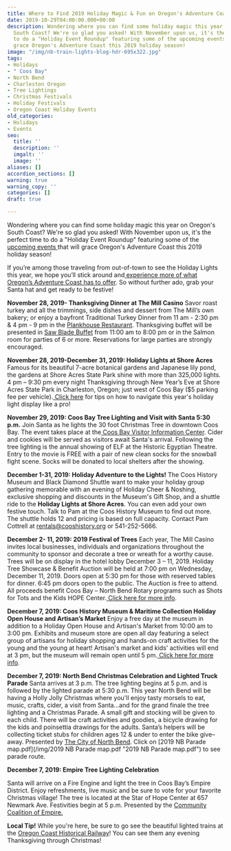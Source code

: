 ```yaml
---
title: Where to Find 2019 Holiday Magic & Fun on Oregon's Adventure Coast
date: 2019-10-29T04:00:00.000+00:00
description: Wondering where you can find some holiday magic this year on Oregon's
  South Coast? We're so glad you asked! With November upon us, it's the perfect time
  to do a "Holiday Event Roundup" featuring some of the upcoming events that will
  grace Oregon's Adventure Coast this 2019 holiday season!
image: "/img/nb-train-lights-blog-hdr-695x322.jpg"
tags:
- Holidays
- " Coos Bay"
- North Bend
- Charleston Oregon
- Tree Lightings
- Christmas Festivals
- Holiday Festivals
- Oregon Coast Holiday Events
old_categories:
- Holidays
- Events
seo:
  title: ''
  description: ''
  imgalt: ''
  image: ''
aliases: []
accordion_sections: []
warning: true
warning_copy: ''
categories: []
draft: true

---
```

Wondering where you can find some holiday magic this year on Oregon's South Coast? We're so glad you asked! With November upon us, it's the perfect time to do a "Holiday Event Roundup" featuring some of the [upcoming events ](https://www.oregonsadventurecoast.com/calendar/)that will grace Oregon's Adventure Coast this 2019 holiday season!

If you’re among those traveling from out-of-town to see the Holiday Lights this year, we hope you’ll stick around and[ experience more of what Oregon’s Adventure Coast has to offer](https://www.oregonsadventurecoast.com/blog/come-for-the-lights-stay-for-the-sights/). So without further ado, grab your Santa hat and get ready to be festive!

**November 28, 2019- Thanksgiving Dinner at The Mill Casino**
Savor roast turkey and all the trimmings, side dishes and dessert from The Mill’s own bakery; or enjoy a bayfront Traditional Turkey Dinner from 11 am - 2:30 pm & 4 pm - 9 pm in the [Plankhouse Restaurant](https://www.kokwelresorts.com/coos-bay/ ). Thanksgiving buffet will be presented in [Saw Blade Buffet](https://www.kokwelresorts.com/coos-bay/ ) from 11:00 am to 8:00 pm or in the Salmon room for parties of 6 or more. Reservations for large parties are strongly encouraged.

**November 28, 2019-December 31, 2019: Holiday Lights at Shore Acres** Famous for its beautiful 7-acre botanical gardens and Japanese lily pond, the gardens at Shore Acres State Park shine with more than 325,000 lights. 4 pm – 9:30 pm every night Thanksgiving through New Year’s Eve at Shore Acres State Park in Charleston, Oregon; just west of Coos Bay ($5 parking fee per vehicle).[ Click here](https://www.oregonsadventurecoast.com/blog/navigate-the-holiday-lights-at-shore-acres-like-a-pro/) for tips on how to navigate this year's holiday light display like a pro!

**November 29, 2019: Coos Bay Tree Lighting and Visit with Santa 5:30 p.m.**
Join Santa as he lights the 30 foot Christmas Tree in downtown Coos Bay. The event takes place at the[ Coos Bay Visitor Information Center](https://www.oregonsadventurecoast.com/contact/). Cider and cookies will be served as visitors await Santa's arrival. Following the tree lighting is the annual showing of ELF at the Historic Egyptian Theatre. Entry to the movie is FREE with a pair of new clean socks for the snowball fight scene. Socks will be donated to local shelters after the showing.

**December 1-31, 2019: Holiday Adventure to the Lights!**
The Coos History Museum and Black Diamond Shuttle want to make your holiday group gathering memorable with an evening of Holiday Cheer & Noshing, exclusive shopping and discounts in the Museum's Gift Shop, and a shuttle ride to the **Holiday Lights at Shore Acres**. You can even add your own festive touch. Talk to Pam at the Coos History Museum to find out more. The shuttle holds 12 and pricing is based on full capacity. Contact Pam Cottrell at [rentals@cooshistory.org](mailto:rentals@cooshistory.org) or 541-252-5666.

**December 2- 11, 2019: 2019 Festival of Trees**
Each year, The Mill Casino invites local businesses, individuals and organizations throughout the community to sponsor and decorate a tree or wreath for a worthy cause. Trees will be on display in the hotel lobby December 3 – 11, 2019. Holiday Tree Showcase & Benefit Auction will be held at 7:00 pm on Wednesday, December 11, 2019. Doors open at 5:30 pm for those with reserved tables for dinner. 6:45 pm doors open to the public. The Auction is free to attend. All proceeds benefit Coos Bay – North Bend Rotary programs such as Shots for Tots and the Kids HOPE Center.[ Click here for more info](https://www.kokwelresorts.com/coos-bay/).

**December 7, 2019: Coos History Museum & Maritime Collection Holiday Open House and Artisan’s Market**
Enjoy a free day at the museum in addition to a Holiday Open House and Artisan's Market from 10:00 am to 3:00 pm. Exhibits and museum store are open all day featuring a select group of artisans for holiday shopping and hands-on craft activities for the young and the young at heart! Artisan's market and kids' activities will end at 3 pm, but the museum will remain open until 5 pm.[ Click here for more info](https://cooshistory.org/events/holiday-open-house-and-artisans-market/).

**December 7, 2019: North Bend Christmas Celebration and Lighted Truck Parade**
Santa arrives at 3 p.m. The tree lighting begins at 5 p.m. and is followed by the lighted parade at 5:30 p.m. This year North Bend will be having a Holly Jolly Christmas where you'll enjoy tasty morsels to eat, music, crafts, cider, a visit from Santa…and for the grand finale the tree lighting and a Christmas Parade. A small gift and stocking will be given to each child. There will be craft activities and goodies, a bicycle drawing for the kids and poinsettia drawings for the adults. Santa’s helpers will be collecting ticket stubs for children ages 12 & under to enter the bike give–away. Presented by [The City of North Bend](https://www.northbendoregon.us/infocenter/page/north-bend-lighted-christmas-parade-december-7-2019). Click on [2019 NB Parade map.pdf](/img/2019 NB Parade map.pdf "2019 NB Parade map.pdf") to see parade route.

**December 7, 2019: Empire Tree Lighting Celebration**

Santa will arrive on a Fire Engine and light the tree in Coos Bay’s Empire District. Enjoy refreshments, live music and be sure to vote for your favorite Christmas village! The tree is located at the Star of Hope Center at 657 Newmark Ave. Festivities begin at 5 p.m. Presented by the [Community Coalition of Empire.](https://www.facebook.com/empirecommunitycoalition/)

**Local Tip!** While you're here, be sure to go see the beautiful lighted trains at the [Oregon Coast Historical Railway](https://oregonsadventurecoast.us17.list-manage.com/track/click?u=23d20aa9dd6b1cc84d8ba12c6&id=908d5a258b&e=cad3f05a54)! You can see them any evening Thanksgiving through Christmas!